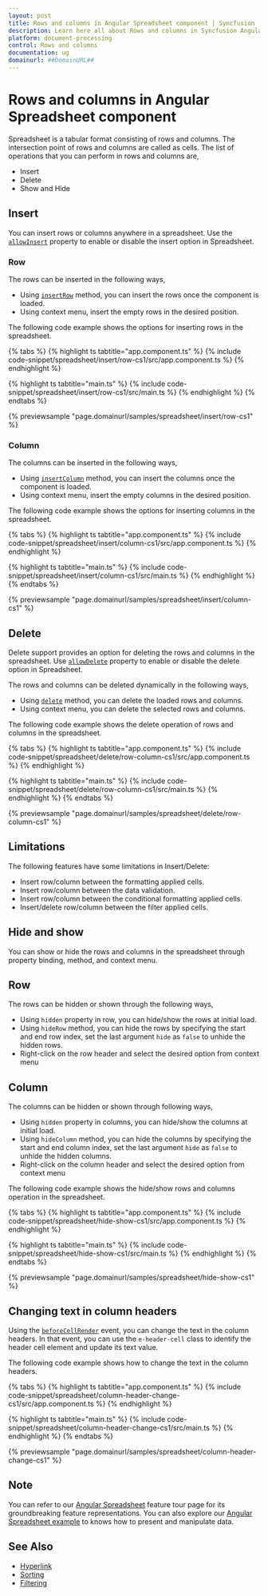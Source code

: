 ```yaml
---
layout: post
title: Rows and columns in Angular Spreadsheet component | Syncfusion
description: Learn here all about Rows and columns in Syncfusion Angular Spreadsheet component of Syncfusion Essential JS 2 and more.
platform: document-processing
control: Rows and columns 
documentation: ug
domainurl: ##DomainURL##
---
```


# Rows and columns in Angular Spreadsheet component

Spreadsheet is a tabular format consisting of rows and columns. The intersection point of rows and columns are called as cells. The list of operations that you can perform in rows and columns are,

* Insert
* Delete
* Show and Hide

## Insert

You can insert rows or columns anywhere in a spreadsheet. Use the [`allowInsert`](https://ej2.syncfusion.com/angular/documentation/api/spreadsheet/#allowinsert) property to enable or disable the insert option in Spreadsheet.

### Row

The rows can be inserted in the following ways,

* Using [`insertRow`](https://ej2.syncfusion.com/angular/documentation/api/spreadsheet/#insertrow) method, you can insert the rows once the component is loaded.
* Using context menu, insert the empty rows in the desired position.

The following code example shows the options for inserting rows in the spreadsheet.

{% tabs %}
{% highlight ts tabtitle="app.component.ts" %}
{% include code-snippet/spreadsheet/insert/row-cs1/src/app.component.ts %}
{% endhighlight %}

{% highlight ts tabtitle="main.ts" %}
{% include code-snippet/spreadsheet/insert/row-cs1/src/main.ts %}
{% endhighlight %}
{% endtabs %}
  
{% previewsample "page.domainurl/samples/spreadsheet/insert/row-cs1" %}

### Column

The columns can be inserted in the following ways,

* Using [`insertColumn`](https://ej2.syncfusion.com/angular/documentation/api/spreadsheet/#insertcolumn) method, you can insert the columns once the component is loaded.
* Using context menu, insert the empty columns in the desired position.

The following code example shows the options for inserting columns in the spreadsheet.

{% tabs %}
{% highlight ts tabtitle="app.component.ts" %}
{% include code-snippet/spreadsheet/insert/column-cs1/src/app.component.ts %}
{% endhighlight %}

{% highlight ts tabtitle="main.ts" %}
{% include code-snippet/spreadsheet/insert/column-cs1/src/main.ts %}
{% endhighlight %}
{% endtabs %}
  
{% previewsample "page.domainurl/samples/spreadsheet/insert/column-cs1" %}

## Delete

Delete support provides an option for deleting the rows and columns in the spreadsheet. Use [`allowDelete`](https://ej2.syncfusion.com/angular/documentation/api/spreadsheet/#allowdelete) property to enable or disable the delete option in Spreadsheet.

The rows and columns can be deleted dynamically in the following ways,

* Using [`delete`](https://ej2.syncfusion.com/angular/documentation/api/spreadsheet/#delete) method, you can delete the loaded rows and columns.
* Using context menu, you can delete the selected rows and columns.

The following code example shows the delete operation of rows and columns in the spreadsheet.

{% tabs %}
{% highlight ts tabtitle="app.component.ts" %}
{% include code-snippet/spreadsheet/delete/row-column-cs1/src/app.component.ts %}
{% endhighlight %}

{% highlight ts tabtitle="main.ts" %}
{% include code-snippet/spreadsheet/delete/row-column-cs1/src/main.ts %}
{% endhighlight %}
{% endtabs %}
  
{% previewsample "page.domainurl/samples/spreadsheet/delete/row-column-cs1" %}

## Limitations

The following features have some limitations in Insert/Delete:

* Insert row/column between the formatting applied cells.
* Insert row/column between the data validation.
* Insert row/column between the conditional formatting applied cells.
* Insert/delete row/column between the filter applied cells.

## Hide and show

You can show or hide the rows and columns in the spreadsheet through property binding, method, and context menu.

## Row

The rows can be hidden or shown through the following ways,

* Using `hidden` property in row, you can hide/show the rows at initial load.
* Using `hideRow` method, you can hide the rows by specifying the start and end row index, set the last argument `hide` as `false` to unhide the hidden rows.
* Right-click on the row header and select the desired option from context menu

## Column

The columns can be hidden or shown through following ways,

* Using `hidden` property in columns, you can hide/show the columns at initial load.
* Using `hideColumn` method, you can hide the columns by specifying the start and end column index, set the last argument `hide` as `false` to unhide the hidden columns.
* Right-click on the column header and select the desired option from context menu

The following code example shows the hide/show rows and columns operation in the spreadsheet.

{% tabs %}
{% highlight ts tabtitle="app.component.ts" %}
{% include code-snippet/spreadsheet/hide-show-cs1/src/app.component.ts %}
{% endhighlight %}

{% highlight ts tabtitle="main.ts" %}
{% include code-snippet/spreadsheet/hide-show-cs1/src/main.ts %}
{% endhighlight %}
{% endtabs %}
  
{% previewsample "page.domainurl/samples/spreadsheet/hide-show-cs1" %}

## Changing text in column headers

Using the [`beforeCellRender`](https://ej2.syncfusion.com/angular/documentation/api/spreadsheet/#beforecellrender) event, you can change the text in the column headers. In that event, you can use the `e-header-cell` class to identify the header cell element and update its text value.

The following code example shows how to change the text in the column headers.

{% tabs %}
{% highlight ts tabtitle="app.component.ts" %}
{% include code-snippet/spreadsheet/column-header-change-cs1/src/app.component.ts %}
{% endhighlight %}

{% highlight ts tabtitle="main.ts" %}
{% include code-snippet/spreadsheet/column-header-change-cs1/src/main.ts %}
{% endhighlight %}
{% endtabs %}
  
{% previewsample "page.domainurl/samples/spreadsheet/column-header-change-cs1" %}

## Note

You can refer to our [Angular Spreadsheet](https://www.syncfusion.com/angular-ui-components/angular-spreadsheet) feature tour page for its groundbreaking feature representations. You can also explore our [Angular Spreadsheet example](https://ej2.syncfusion.com/angular/demos/#/material/spreadsheet/default) to knows how to present and manipulate data.

## See Also

* [Hyperlink](./link)
* [Sorting](./sort)
* [Filtering](./filter)